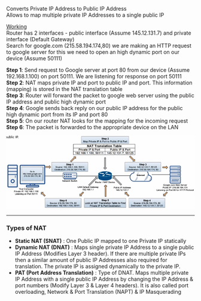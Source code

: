 Converts Private IP Address to Public IP Address  
Allows to map multiple private IP Addresses to a single public IP

<u>Working</u>  
Router has 2 interfaces - public interface (Assume 145.12.131.7) and private interface (Default Gateway)  
Search for google.com (215.58.194.174,80) we are making an HTTP request to google server for this we need to open an high dynamic port on our device (Assume 50111)

**Step 1**: Send request to Google server at port 80 from our device (Assume 192.168.1.100) on port 50111. We are listening for response on port 50111  
**Step 2**: NAT maps private IP and port to public IP and port. This information (mapping) is stored in the NAT translation table  
**Step 3**: Router will forward the packet to google web server using the public IP address and public high dynamic port  
**Step 4**: Google sends back reply on our public IP address for the public high dynamic port from its IP and port 80  
**Step 5**: On our router NAT looks for the mapping for the incoming request  
**Step 6**: The packet is forwarded to the appropriate device on the LAN

![NAT Table|650](../../images/nat_table.png)

---

### Types of NAT

* **Static NAT (SNAT)** : One Public IP mapped to one Private IP statically
* **Dynamic NAT (DNAT)** : Maps single private IP Address to a single public IP Address  (Modifies Layer 3 header). If there are multiple private IPs then a similar amount of public IP Addresses also required for translation. The private IP is assigned dynamically to the private IP.
* **PAT (Port Address Translation)** : Type of DNAT. Maps multiple private IP Address with a single public IP Address by changing the IP Address & port numbers (Modify Layer 3 & Layer 4 headers). It is also called port overloading, Network & Port Translation (NAPT) & IP Masquerading
